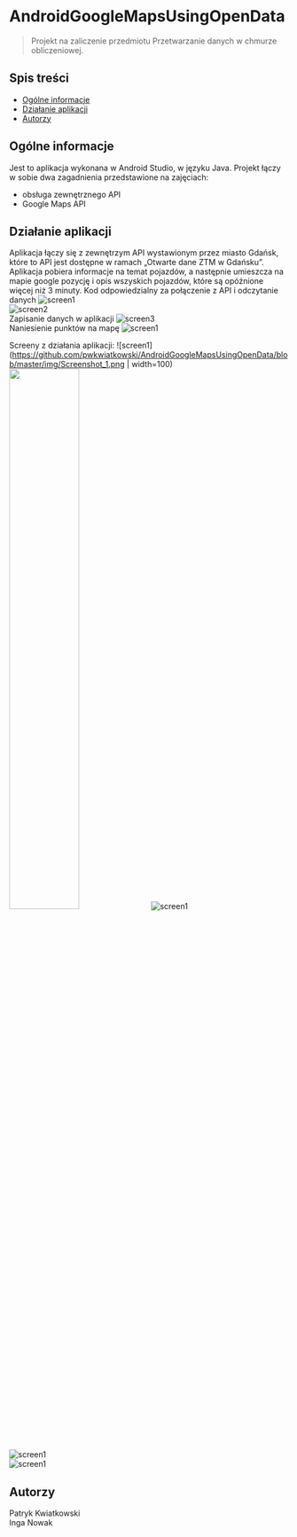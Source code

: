 # AndroidGoogleMapsUsingOpenData
> Projekt na zaliczenie przedmiotu Przetwarzanie danych w chmurze obliczeniowej.

## Spis treści
* [Ogólne informacje](#ogólne-informacje)
* [Działanie aplikacji](#działanie-aplikacji)
* [Autorzy](#autorzy)

## Ogólne informacje
Jest to aplikacja wykonana w Android Studio, w języku Java. Projekt łączy w sobie dwa zagadnienia przedstawione na zajęciach:
- obsługa zewnętrznego API
- Google Maps API

## Działanie aplikacji
Aplikacja łączy się z zewnętrzym API wystawionym przez miasto Gdańsk, które to API jest dostępne w ramach „Otwarte dane ZTM w Gdańsku”. 
Aplikacja pobiera informacje na temat pojazdów, a następnie umieszcza na mapie google pozycję i opis wszyskich pojazdów, które są opóźnione więcej niż 3 minuty. 
Kod odpowiedzialny za połączenie z API i odczytanie danych
![screen1](/img/Screenshot_1.png)  
![screen2](/img/Screenshot_2.png)  
Zapisanie danych w aplikacji
![screen3](/img/Screenshot_3.png)  
Naniesienie punktów na mapę
![screen1](/img/Screenshot_4.png)  

Screeny z działania aplikacji:
![screen1](https://github.com/pwkwiatkowski/AndroidGoogleMapsUsingOpenData/blob/master/img/Screenshot_1.png | width=100)  
<img src="https://github.com/pwkwiatkowski/AndroidGoogleMapsUsingOpenData/blob/master/img/Screenshot_1.png" width="50%">
![screen1](/img/Screenshot_20210601-130743.png)  
![screen1](/img/Screenshot_20210601-130803.png)  
![screen1](/img/Screenshot_20210601-130818.png)  

## Autorzy
Patryk Kwiatkowski  
Inga Nowak
